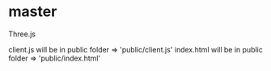# master
Three.js

client.js will be in public folder => 'public/client.js'
index.html will be in public folder => 'public/index.html'

